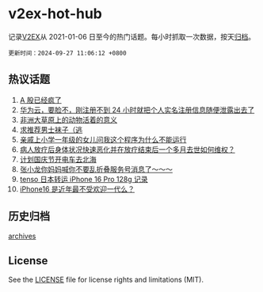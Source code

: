 # v2ex-hot-hub

 记录[V2EX](https://www.v2ex.com/)从 2021-01-06 日至今的热门话题。每小时抓取一次数据，按天[归档](archives)。

`更新时间：2024-09-27 11:06:12 +0800`

## 热议话题

1. [A 股已经疯了](https://www.v2ex.com/t/1075993)
1. [华为云，要脸不，刚注册不到 24 小时就把个人实名注册信息随便泄露出去了](https://www.v2ex.com/t/1076037)
1. [非洲大草原上的动物活着的意义](https://www.v2ex.com/t/1076167)
1. [求推荐男士袜子（逃](https://www.v2ex.com/t/1075936)
1. [亲戚上小学一年级的女儿问我这个程序为什么不能运行](https://www.v2ex.com/t/1075959)
1. [病人放疗后身体状况快速恶化并在放疗结束后一个多月去世如何维权？](https://www.v2ex.com/t/1075987)
1. [计划国庆节开电车去北海](https://www.v2ex.com/t/1076021)
1. [张小龙你妈妈喊你不要乱折叠服务号消息了～～～](https://www.v2ex.com/t/1076171)
1. [tenso 日本转运 iPhone 16 Pro 128g 记录](https://www.v2ex.com/t/1076032)
1. [iPhone16 是近年最不受欢迎一代么？](https://www.v2ex.com/t/1075963)

## 历史归档

[archives](archives)

## License

See the [LICENSE](LICENSE) file for license rights and limitations (MIT).
